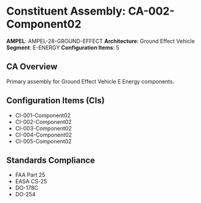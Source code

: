 # Constituent Assembly: CA-002-Component02

**AMPEL**: AMPEL-28-GROUND-EFFECT
**Architecture**: Ground Effect Vehicle
**Segment**: E-ENERGY
**Configuration Items**: 5

## CA Overview
Primary assembly for Ground Effect Vehicle E Energy components.

## Configuration Items (CIs)
- CI-001-Component02
- CI-002-Component02
- CI-003-Component02
- CI-004-Component02
- CI-005-Component02

## Standards Compliance
- FAA Part 25
- EASA CS-25
- DO-178C
- DO-254
